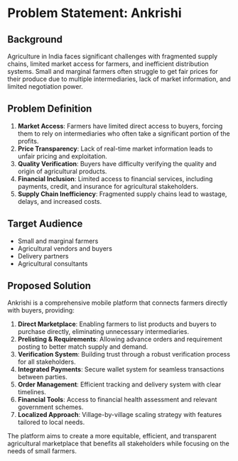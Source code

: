 # Problem Statement: Ankrishi

## Background
Agriculture in India faces significant challenges with fragmented supply chains, limited market access for farmers, and inefficient distribution systems. Small and marginal farmers often struggle to get fair prices for their produce due to multiple intermediaries, lack of market information, and limited negotiation power.

## Problem Definition
1. **Market Access**: Farmers have limited direct access to buyers, forcing them to rely on intermediaries who often take a significant portion of the profits.
2. **Price Transparency**: Lack of real-time market information leads to unfair pricing and exploitation.
3. **Quality Verification**: Buyers have difficulty verifying the quality and origin of agricultural products.
4. **Financial Inclusion**: Limited access to financial services, including payments, credit, and insurance for agricultural stakeholders.
5. **Supply Chain Inefficiency**: Fragmented supply chains lead to wastage, delays, and increased costs.

## Target Audience
- Small and marginal farmers
- Agricultural vendors and buyers
- Delivery partners
- Agricultural consultants

## Proposed Solution
Ankrishi is a comprehensive mobile platform that connects farmers directly with buyers, providing:

1. **Direct Marketplace**: Enabling farmers to list products and buyers to purchase directly, eliminating unnecessary intermediaries.
2. **Prelisting & Requirements**: Allowing advance orders and requirement posting to better match supply and demand.
3. **Verification System**: Building trust through a robust verification process for all stakeholders.
4. **Integrated Payments**: Secure wallet system for seamless transactions between parties.
5. **Order Management**: Efficient tracking and delivery system with clear timelines.
6. **Financial Tools**: Access to financial health assessment and relevant government schemes.
7. **Localized Approach**: Village-by-village scaling strategy with features tailored to local needs.

The platform aims to create a more equitable, efficient, and transparent agricultural marketplace that benefits all stakeholders while focusing on the needs of small farmers.
